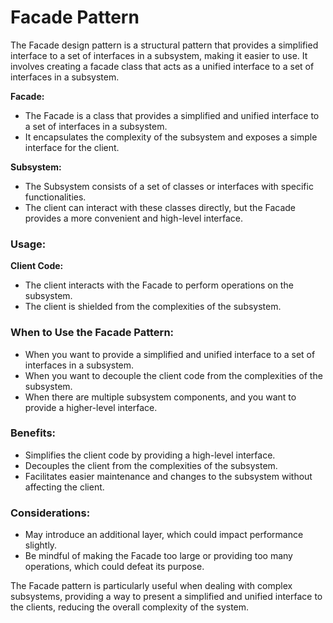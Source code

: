 # Facade Pattern

The Facade design pattern is a structural pattern that provides a simplified interface to a set of interfaces in a subsystem, making it easier to use. It involves creating a facade class that acts as a unified interface to a set of interfaces in a subsystem.

**Facade:**
- The Facade is a class that provides a simplified and unified interface to a set of interfaces in a subsystem.
- It encapsulates the complexity of the subsystem and exposes a simple interface for the client.

**Subsystem:**
- The Subsystem consists of a set of classes or interfaces with specific functionalities.
- The client can interact with these classes directly, but the Facade provides a more convenient and high-level interface.

### Usage:

**Client Code:**
- The client interacts with the Facade to perform operations on the subsystem.
- The client is shielded from the complexities of the subsystem.

### When to Use the Facade Pattern:

- When you want to provide a simplified and unified interface to a set of interfaces in a subsystem.
- When you want to decouple the client code from the complexities of the subsystem.
- When there are multiple subsystem components, and you want to provide a higher-level interface.

### Benefits:

- Simplifies the client code by providing a high-level interface.
- Decouples the client from the complexities of the subsystem.
- Facilitates easier maintenance and changes to the subsystem without affecting the client.

### Considerations:

- May introduce an additional layer, which could impact performance slightly.
- Be mindful of making the Facade too large or providing too many operations, which could defeat its purpose.

The Facade pattern is particularly useful when dealing with complex subsystems, providing a way to present a simplified and unified interface to the clients, reducing the overall complexity of the system.
